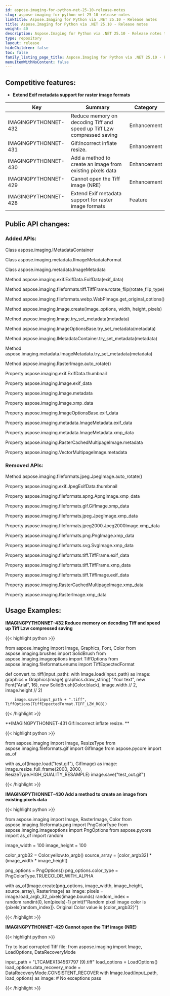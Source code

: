 ```yaml
---
id: aspose-imaging-for-python-net-25-10-release-notes
slug: aspose-imaging-for-python-net-25-10-release-notes
linktitle: Aspose.Imaging for Python via .NET 25.10 - Release notes
title: Aspose.Imaging for Python via .NET 25.10 - Release notes
weight: 40
description: Aspose.Imaging for Python via .NET 25.10 - Release notes the latest updates and fixes.
type: repository
layout: release
hideChildren: false
toc: false
family_listing_page_title: Aspose.Imaging for Python via .NET 25.10 - Release notes
menuItemWithNoContent: false
---
```


## Competitive features:

- **Extend Exif metadata support for raster image formats**

| **Key**         | **Summary**                                                                                                                                                              | **Category** |
|-----------------|--------------------------------------------------------------------------------------------------------------------------------------------------------------------------|--------------|
| IMAGINGPYTHONNET-432 | Reduce memory on decoding Tiff and speed up Tiff Lzw compressed saving | Enhancement | 
| IMAGINGPYTHONNET-431 | Gif:Incorrect inflate resize.  | Enhancement | 
| IMAGINGPYTHONNET-430 | Add a method to create an image from existing pixels data | Enhancement | 
| IMAGINGPYTHONNET-429 | Cannot open the Tiff image (NRE) | Enhancement | 
| IMAGINGPYTHONNET-428 | Extend Exif metadata support for raster image formats | Feature | 

## Public API changes:

### Added APIs:

Class aspose.imaging.IMetadataContainer

Class aspose.imaging.metadata.IImageMetadataFormat

Class aspose.imaging.metadata.ImageMetadata

Method aspose.imaging.exif.ExifData.ExifData(exif_data)

Method aspose.imaging.fileformats.tiff.TiffFrame.rotate_flip(rotate_flip_type)

Method aspose.imaging.fileformats.webp.WebPImage.get_original_options()

Method aspose.imaging.Image.create(image_options, width, height, pixels)

Method aspose.imaging.Image.try_set_metadata(metadata)

Method aspose.imaging.ImageOptionsBase.try_set_metadata(metadata)

Method aspose.imaging.IMetadataContainer.try_set_metadata(metadata)

Method aspose.imaging.metadata.ImageMetadata.try_set_metadata(metadata)

Method aspose.imaging.RasterImage.auto_rotate()

Property aspose.imaging.exif.ExifData.thumbnail

Property aspose.imaging.Image.exif_data

Property aspose.imaging.Image.metadata

Property aspose.imaging.Image.xmp_data

Property aspose.imaging.ImageOptionsBase.exif_data

Property aspose.imaging.metadata.ImageMetadata.exif_data

Property aspose.imaging.metadata.ImageMetadata.xmp_data

Property aspose.imaging.RasterCachedMultipageImage.metadata

Property aspose.imaging.VectorMultipageImage.metadata

### Removed APIs:

Method aspose.imaging.fileformats.jpeg.JpegImage.auto_rotate()

Property aspose.imaging.exif.JpegExifData.thumbnail

Property aspose.imaging.fileformats.apng.ApngImage.xmp_data

Property aspose.imaging.fileformats.gif.GifImage.xmp_data

Property aspose.imaging.fileformats.jpeg.JpegImage.xmp_data

Property aspose.imaging.fileformats.jpeg2000.Jpeg2000Image.xmp_data

Property aspose.imaging.fileformats.png.PngImage.xmp_data

Property aspose.imaging.fileformats.svg.SvgImage.xmp_data

Property aspose.imaging.fileformats.tiff.TiffFrame.exif_data

Property aspose.imaging.fileformats.tiff.TiffFrame.xmp_data

Property aspose.imaging.fileformats.tiff.TiffImage.exif_data

Property aspose.imaging.RasterCachedMultipageImage.xmp_data

Property aspose.imaging.RasterImage.xmp_data

## Usage Examples:

**IMAGINGPYTHONNET-432 Reduce memory on decoding Tiff and speed up Tiff Lzw compressed saving**

{{< highlight python >}}

from aspose.imaging import Image, Graphics, Font, Color
from aspose.imaging.brushes import SolidBrush
from aspose.imaging.imageoptions import TiffOptions
from aspose.imaging.fileformats.enums import TiffExpectedFormat

def convert_to_tiff(input_path):
	with Image.load(input_path) as image:
		graphics = Graphics(image)
		graphics.draw_string(
			"Your text",
			new Font("Arial", 16),
			new SolidBrush(Color.black),
			image.width // 2,
			image.height // 2)

        image.save(input_path + ".tiff", TiffOptions(TiffExpectedFormat.TIFF_LZW_RGB))

{{< /highlight >}}

**IMAGINGPYTHONNET-431 Gif:Incorrect inflate resize. **

{{< highlight python >}}

from aspose.imaging import Image, ResizeType
from aspose.imaging.fileformats.gif import GifImage
from aspose.pycore import as_of

with as_of(Image.load("test.gif"), GifImage) as image:
    image.resize_full_frame(2000, 2000, ResizeType.HIGH_QUALITY_RESAMPLE)
    image.save("test_out.gif")

{{< /highlight >}}

**IMAGINGPYTHONNET-430 Add a method to create an image from existing pixels data**

{{< highlight python >}}

from aspose.imaging import Image, RasterImage, Color
from aspose.imaging.fileformats.png import PngColorType
from aspose.imaging.imageoptions import PngOptions
from aspose.pycore import as_of
import random


image_width = 100
image_height = 100

color_argb32 = Color.yellow.to_argb()
source_array = [color_argb32] * (image_width * image_height)

png_options = PngOptions()
png_options.color_type = PngColorType.TRUECOLOR_WITH_ALPHA

with as_of(Image.create(png_options, image_width, image_height, source_array), RasterImage) as image:
    pixels = image.load_argb_32_pixels(image.bounds)
    random_index = random.randint(0, len(pixels)-1)
    print(f"Random pixel image color is {pixels[random_index]}. Original Color value is {color_argb32}")

{{< /highlight >}}

**IMAGINGPYTHONNET-429 Cannot open the Tiff image (NRE)**

{{< highlight python >}}

Try to load corrupted Tiff file:
from aspose.imaging import Image, LoadOptions, DataRecoveryMode

input_path = "LTCAMEX134567797 (9).tiff"
load_options = LoadOptions()
load_options.data_recovery_mode = DataRecoveryMode.CONSISTENT_RECOVER
with Image.load(input_path, load_options) as image:
    # No exceptions
    pass

{{< /highlight >}}

